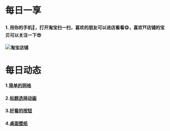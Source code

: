 # 每日一享

#### 																								 

#### 1. 用你的手机🎴，打开淘宝扫一扫，喜欢的朋友可以进店看看😋，喜欢⛩店铺的宝贝可以关注一下😎						

#### 															![淘宝店铺](https://pdsapi.aliyundrive.com/v2/redirect?id=7c1a76da654e42bb8acd5989db547e171683214036417418172)



# 每日动态

#### 1.[简单的网格](https://github.com/pwxpwxtop/dailyCode/blob/master/01%E7%BD%91%E6%A0%BC.html)

#### 2.[标题选择动画](https://github.com/pwxpwxtop/dailyCode/blob/master/02%E6%8C%89%E9%92%AE.html)

#### 3.[好看的按钮](https://github.com/pwxpwxtop/dailyCode/blob/master/03%E6%8C%89%E9%92%AE%E5%8A%A8%E7%94%BB.html)

#### 4.[桌面壁纸](https://github.com/pwxpwxtop/dailyCode/blob/master/04%E6%88%91%E7%9A%843D%E7%9B%92%E5%AD%90.html)

